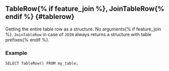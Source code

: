 ## TableRow{% if feature_join %}, JoinTableRow{% endif %} {#tablerow}

Getting the entire table row as a structure. No arguments{% if feature_join %}. `JoinTableRow` in case of `JOIN` always returns a structure with table prefixes{% endif %}.

### Example

```yql
SELECT TableRow() FROM my_table;
```

